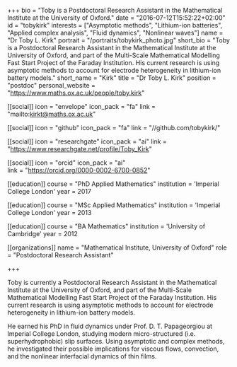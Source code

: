 +++
bio = "Toby is a Postdoctoral Research Assistant in the Mathematical Institute at the University of Oxford."
date = "2016-07-12T15:52:22+02:00"
id = "tobykirk"
interests = ["Asymptotic methods", "Lithium-ion batteries", "Applied complex analysis", "Fluid dynamics", "Nonlinear waves"]
name = "Dr Toby L. Kirk"
portrait = "/portraits/tobykirk_photo.jpg"
short_bio = "Toby is a Postdoctoral Research Assistant in the Mathematical Institute at the University of Oxford, and part of the Multi-Scale Mathematical Modelling Fast Start Project of the Faraday Institution. His current research is using asymptotic methods to account for electrode heterogeneity in lithium-ion battery models."
short_name = "Kirk"
title = "Dr Toby L. Kirk"
position = "postdoc"
personal_website = "https://www.maths.ox.ac.uk/people/toby.kirk"

[[social]]
    icon = "envelope"
    icon_pack = "fa"
    link = "mailto:kirkt@maths.ox.ac.uk"

[[social]]
    icon = "github"
    icon_pack = "fa"
    link = "//github.com/tobykirk/"

[[social]]
    icon = "researchgate"
    icon_pack = "ai"
    link = "https://www.researchgate.net/profile/Toby_Kirk"

[[social]]
    icon = "orcid"
    icon_pack = "ai"   
    link = "https://orcid.org/0000-0002-6700-0852"


[[education]]
    course = "PhD Applied Mathematics"
    institution = 'Imperial College London'
    year = 2017

[[education]]
    course = "MSc Applied Mathematics"
    institution = 'Imperial College London'
    year = 2013

[[education]]
    course = "BA Mathematics"
    institution = 'University of Cambridge'
    year = 2012

[[organizations]]
    name = "Mathematical Institute, University of Oxford"
    role = "Postdoctoral Research Assistant"

+++

Toby is currently a Postdoctoral Research Assistant in the Mathematical Institute at the University of Oxford, and part of the Multi-Scale Mathematical Modelling Fast Start Project of the Faraday Institution. His current research is using asymptotic methods to account for electrode heterogeneity in lithium-ion battery models.

He earned his PhD in fluid dynamics under Prof. D. T. Papageorgiou at Imperial College London, studying modern micro-structured (i.e. superhydrophobic) slip surfaces. Using asymptotic and complex methods, he investigated their possible implications for viscous flows, convection, and the nonlinear interfacial dynamics of thin films.

